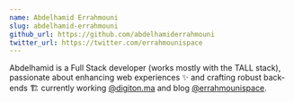 ```yaml
---
name: Abdelhamid Errahmouni
slug: abdelhamid-errahmouni
github_url: https://github.com/abdelhamiderrahmouni
twitter_url: https://twitter.com/errahmounispace
---
```


Abdelhamid is a Full Stack developer (works mostly with the TALL stack), passionate about enhancing web experiences ✨ and crafting robust back-ends 🏗️ currently working [@digiton.ma](https://digiton.ma) and blog [@errahmounispace](https://twitter.com/errahmounispace).
